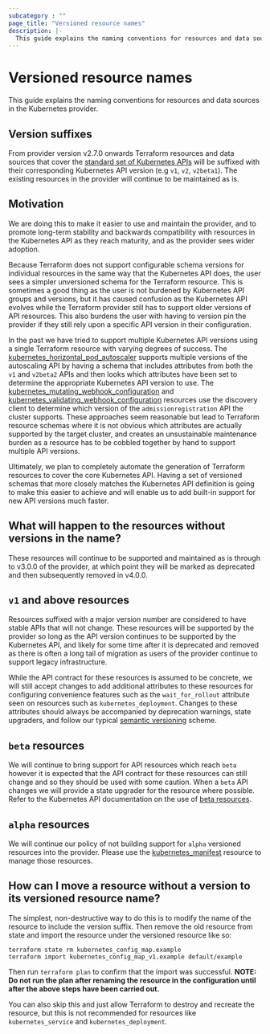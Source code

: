 ```yaml
---
subcategory : ""
page_title: "Versioned resource names"
description: |-
  This guide explains the naming conventions for resources and data sources in the Kubernetes provider. 
---
```


# Versioned resource names 

This guide explains the naming conventions for resources and data sources in the Kubernetes provider. 


## Version suffixes

From provider version v2.7.0 onwards Terraform resources and data sources that cover the [standard set of Kubernetes APIs](https://kubernetes.io/docs/reference/kubernetes-api/) will be suffixed with their corresponding Kubernetes API version (e.g `v1`, `v2`, `v2beta1`). The existing resources in the provider will continue to be maintained as is. 


## Motivation 

We are doing this to make it easier to use and maintain the provider, and to promote long-term stability and backwards compatibility with resources in the Kubernetes API as they reach maturity, and as the provider sees wider adoption. 

Because Terraform does not support configurable schema versions for individual resources in the same way that the Kubernetes API does, the user sees a simpler unversioned schema for the Terraform resource. This is sometimes a good thing as the user is not burdened by Kubernetes API groups and versions, but it has caused confusion as the Kubernetes API evolves while the Terraform provider still has to support older versions of API resources. This also burdens the user with having to version pin the provider if they still rely upon a specific API version in their configuration. 

In the past we have tried to support multiple Kubernetes API versions using a single Terraform resource with varying degrees of success. The [kubernetes_horizontal_pod_autoscaler](https://registry.terraform.io/providers/hashicorp/kubernetes/latest/docs/resources/horizontal_pod_autoscaler) supports multiple versions of the autoscaling API by having a schema that includes attributes from both the `v1` and `v2beta2` APIs and then looks which attributes have been set to determine the appropriate Kubernetes API version to use. The [kubernetes_mutating_webhook_configuration](https://registry.terraform.io/providers/hashicorp/kubernetes/latest/docs/resources/mutating_webhook_configuration) and [kubernetes_validating_webhook_configuration](https://registry.terraform.io/providers/hashicorp/kubernetes/latest/docs/resources/validating_webhook_configuration) resources use the discovery client to determine which version of the `admissionregistration` API the cluster supports. These approaches seem reasonable but lead to Terraform resource schemas where it is not obvious which attributes are actually supported by the target cluster, and creates an unsustainable maintenance burden as a resource has to be cobbled together by hand to support multiple API versions. 

Ultimately, we plan to completely automate the generation of Terraform resources to cover the core Kubernetes API. Having a set of versioned schemas that more closely matches the Kubernetes API definition is going to make this easier to achieve and will enable us to add built-in support for new API versions much faster. 


## What will happen to the resources without versions in the name?

These resources will continue to be supported and maintained as is through to v3.0.0 of the provider, at which point they will be marked as deprecated and then subsequently removed in v4.0.0.


## `v1` and above resources

Resources suffixed with a major version number are considered to have stable APIs that will not change. These resources will be supported by the provider so long as the API version continues to be supported by the Kubernetes API, and likely for some time after it is deprecated and removed as there is often a long tail of migration as users of the provider continue to support legacy infrastructure. 

While the API contract for these resources is assumed to be concrete, we will still accept changes to add additional attributes to these resources for configuring convenience features such as the `wait_for_rollout` attribute seen on resources such as `kubernetes_deployment`. Changes to these attributes should always be accompanied by deprecation warnings, state upgraders, and follow our typical [semantic versioning](https://www.terraform.io/docs/extend/best-practices/versioning.html#versioning-specification) scheme.


## `beta` resources

We will continue to bring support for API resources which reach `beta` however it is expected that the API contract for these resources can still change and so they should be used with some caution. When a `beta` API changes we will provide a state upgrader for the resource where possible. Refer to the Kubernetes API documentation on the use of [beta resources](https://kubernetes.io/docs/reference/using-api/#api-versioning).


## `alpha` resources

We will continue our policy of not building support for `alpha` versioned resources into the provider. Please use the [kubernetes_manifest](https://registry.terraform.io/providers/hashicorp/kubernetes/latest/docs/resources/manifest) resource to manage those resources. 


## How can I move a resource without a version to its versioned resource name?

The simplest, non-destructive way to do this is to modify the name of the resource to include the version suffix. Then remove the old resource from state and import the resource under the versioned resource like so:

```
terraform state rm kubernetes_config_map.example
terraform import kubernetes_config_map_v1.example default/example
```

Then run `terraform plan` to confirm that the import was successful. **NOTE: Do not run the plan after renaming the resource in the configuration until after the above steps have been carried out.** 

You can also skip this and just allow Terraform to destroy and recreate the resource, but this is not recommended for resources like `kubernetes_service` and `kubernetes_deployment`. 
